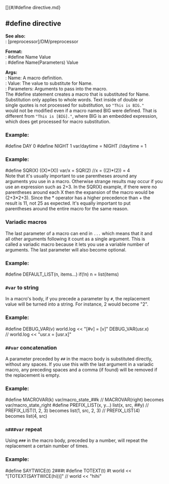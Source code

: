 []{#/#define directive.md}    
## #define directive    
**See also:**    
:   [preprocessor]/DM/preprocessor    
<!-- -->    
**Format:**    
:   #define Name Value    
:   #define Name(Parameters) Value    
<!-- -->    
**Args:**    
:   Name: A macro definition.    
:   Value: The value to substitute for Name.    
:   Parameters: Arguments to pass into the macro.    
The #define statement creates a macro that is substituted for Name.    
Substitution only applies to whole words. Text inside of double or    
single quotes is not processed for substitution, so `"This is BIG."`    
would not be modified even if a macro named BIG were defined. That is    
different from `"This is [BIG]."`, where BIG is an embedded expression,    
which does get processed for macro substitution.    
### Example:    
#define DAY 0 #define NIGHT 1 var/daytime = NIGHT //daytime = 1    
### Example:    
#define SQR(X) ((X)\*(X)) var/x = SQR(2) //x = ((2)\*(2)) = 4    
Note that it\'s usually important to use parentheses around any    
arguments you use in a macro. Otherwise strange results may occur if you    
use an expression such as 2+3. In the SQR(X) example, if there were no    
parentheses around each X then the expansion of the macro would be    
(2+3\*2+3). Since the \* operator has a higher precedence than + the    
result is 11, not 25 as expected. It\'s equally important to put    
parentheses around the entire macro for the same reason.    
### Variadic macros    
The last parameter of a macro can end in `...` which means that it and    
all other arguments following it count as a single argument. This is    
called a variadic macro because it lets you use a variable number of    
arguments. The last parameter will also become optional.    
### Example:    
#define DEFAULT_LIST(n, items\...) if(!n) n = list(items)    
### `#var` to string    
In a macro\'s body, if you precede a parameter by `#`, the replacement    
value will be turned into a string. For instance, 2 would become \"2\".    
### Example:    
#define DEBUG_VAR(v) world.log \<\< \"\[#v\] = \[v\]\" DEBUG_VAR(usr.x)    
// world.log \<\< \"usr.x = \[usr.x\]\"    
### `##var` concatenation    
A parameter preceded by `##` in the macro body is substituted directly,    
without any spaces. If you use this with the last argument in a variadic    
macro, any preceding spaces and a comma (if found) will be removed if    
the replacement is empty.    
### Example:    
#define MACROVAR(k) var/macro_state\_##k // MACROVAR(right) becomes    
var/macro_state_right #define PREFIX_LIST(x, y\...) list(x, src, ##y) //    
PREFIX_LIST(1, 2, 3) becomes list(1, src, 2, 3) // PREFIX_LIST(4)    
becomes list(4, src)    
### `n###var` repeat    
Using `###` in the macro body, preceded by a number, will repeat the    
replacement a certain number of times.    
### Example:    
#define SAYTWICE(t) 2###t #define TOTEXT(t) #t world \<\<    
\"\[TOTEXT(SAYTWICE(hi))\]\" // world \<\< \"hihi\"  